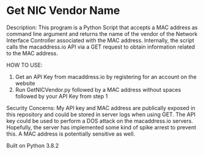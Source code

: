 # Get NIC Vendor Name
Description:
This program is a Python Script that accepts a MAC address as command line argument and returns the name of the vendor of the Network Interface Controller associated with the MAC address. Internally, the script calls the macaddress.io API via a GET request to obtain information related to the MAC address.

HOW TO USE:
1. Get an API Key from macaddress.io by registering for an account on the website
2. Run GetNICVendor.py followed by a MAC address without spaces followed by your API Key from step 1

Security Concerns:
My API key and MAC address are publically exposed in this repository and could be stored in server logs when using GET. The API key could be used to perform a DOS attack on the macaddress.io servers. Hopefully, the server has implemented some kind of spike arrest to prevent this. A MAC address is potentially sensitive as well.

Built on Python 3.8.2
